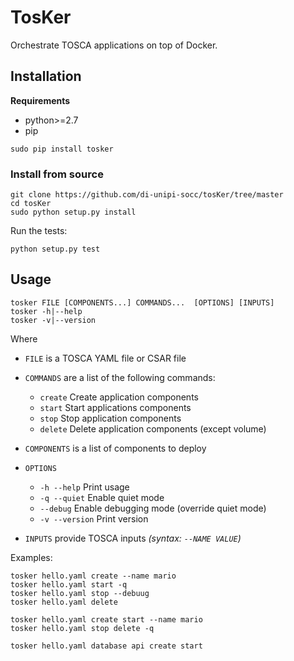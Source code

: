 # TosKer
Orchestrate TOSCA applications on top of Docker.

## Installation
**Requirements**
- python>=2.7
- pip

```
sudo pip install tosker
```

### Install from source
```
git clone https://github.com/di-unipi-socc/tosKer/tree/master
cd tosKer
sudo python setup.py install
```

Run the tests:
```
python setup.py test
```

## Usage
```
tosker FILE [COMPONENTS...] COMMANDS...  [OPTIONS] [INPUTS]
tosker -h|--help
tosker -v|--version
```
Where
- `FILE` is a TOSCA YAML file or CSAR file

- `COMMANDS` are a list of the following commands:
    - `create` Create application components
    - `start` Start applications components
    - `stop` Stop application components
    - `delete` Delete application components (except volume)

- `COMPONENTS` is a list of components to deploy

- `OPTIONS`
    - `-h --help`      Print usage
    - `-q --quiet`     Enable quiet mode
    - `--debug`        Enable debugging mode (override quiet mode)
    - `-v --version`   Print version

- `INPUTS` provide TOSCA inputs _(syntax: `--NAME VALUE`)_

Examples:
```
tosker hello.yaml create --name mario
tosker hello.yaml start -q
tosker hello.yaml stop --debuug
tosker hello.yaml delete

tosker hello.yaml create start --name mario
tosker hello.yaml stop delete -q

tosker hello.yaml database api create start
```

